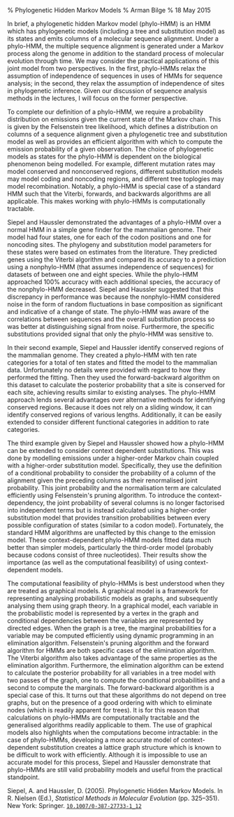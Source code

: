 % Phylogenetic Hidden Markov Models
% Arman Bilge
% 18 May 2015

In brief, a phylogenetic hidden Markov model (phylo-HMM) is an HMM which has phylogenetic models (including a tree and substitution model) as its states and emits columns of a molecular sequence alignment.
Under a phylo-HMM, the multiple sequence alignment is generated under a Markov process along the genome in addition to the standard process of molecular evolution through time.
We may consider the practical applications of this joint model from two perspectives.
In the first, phylo-HMMs relax the assumption of independence of sequences in uses of HMMs for sequence analysis;
in the second, they relax the assumption of independence of sites in phylogenetic inference.
Given our discussion of sequence analysis methods in the lectures, I will focus on the former perspective.

To complete our definition of a phylo-HMM, we require a probability distribution on emissions given the current state of the Markov chain.
This is given by the Felsenstein tree likelihood, which defines a distribution on columns of a sequence alignment given a phylogenetic tree and substitution model as well as provides an efficient algorithm with which to compute the emission probability of a given observation.
The choice of phylogenetic models as states for the phylo-HMM is dependent on the biological phenomenon being modelled.
For example, different mutation rates may model conserved and nonconserved regions,
different substitution models may model coding and noncoding regions,
and different tree toplogies may model recombination.
Notably, a phylo-HMM is special case of a standard HMM such that the Viterbi, forwards, and backwards algorithms are all applicable.
This makes working with phylo-HMMs is computationally tractable.

Siepel and Haussler demonstrated the advantages of a phylo-HMM over a normal HMM in a simple gene finder for the mammalian genome.
Their model had four states, one for each of the codon positions and one for noncoding sites.
The phylogeny and substitution model parameters for these states were based on estimates from the literature.
They predicted genes using the Viterbi algorithm and compared its accuracy to a prediction using a nonphylo-HMM (that assumes independence of sequences) for datasets of between one and eight species.
While the phylo-HMM approached 100% accuracy with each additional species, the accuracy of the nonphylo-HMM decreased.
Siepel and Haussler suggested that this discrepancy in performance was because the nonphylo-HMM considered noise in the form of random fluctuations in base composition as significant and indicative of a change of state.
The phylo-HMM was aware of the correlations between sequences and the overall substitution process so was better at distinguishing signal from noise.
Furthermore, the specific substitutions provided signal that only the phylo-HMM was sensitive to.

In their second example, Siepel and Haussler identify conserved regions of the mammalian genome.
They created a phylo-HMM with ten rate categories for a total of ten states and fitted the model to the mammalian data.
Unfortunately no details were provided with regard to how they performed the fitting.
Then they used the forward-backward algorithm on this dataset to calculate the posterior probability that a site is conserved for each site, achieving results similar to existing analyses.
The phylo-HMM approach lends several advantages over alternative methods for identifying conserved regions.
Because it does not rely on a sliding window, it can identify conserved regions of various lengths.
Additionally, it can be easily extended to consider different functional categories in addition to rate categories.

The third example given by Siepel and Haussler showed how a phylo-HMM can be extended to consider context dependent substitutions.
This was done by modelling emissions under a higher-order Markov chain coupled with a higher-order substitution model.
Specifically, they use the definition of a conditional probability to consider the probability of a column of the alignment given the preceding columns as their renormalised joint probability.
This joint probability and the normalisation term are calculated efficiently using Felsenstein's pruning algorithm.
To introduce the context-dependency, the joint probability of several columns is no longer factorised into independent terms but is instead calculated using a higher-order substitution model that provides transition probabilities between every possible configuration of states (similar to a codon model).
Fortunately, the standard HMM algorithms are unaffected by this change to the emission model.
These context-dependent phylo-HMM models fitted data much better than simpler models, particularly the third-order model (probably because codons consist of three nucleotides).
Their results show the importance (as well as the computational feasibility) of using context-dependent models.

The computational feasibility of phylo-HMMs is best understood when they are treated as graphical models.
A graphical model is a framework for representing analysing probabilistic models as graphs, and subsequently analysing them using graph theory.
In a graphical model, each variable in the probabilistic model is represented by a vertex in the graph and conditional dependencies between the variables are represented by directed edges.
When the graph is a tree, the marginal probabilities for a variable may be computed efficiently using dynamic programming in an elimination algorithm.
Felsenstein's pruning algorithm and the forward algorithm for HMMs are both specific cases of the elimination algorithm.
The Viterbi algorithm also takes advantage of the same properties as the elimination algorithm.
Furthermore, the elimination algorithm can be extend to calculate the posterior probability for all variables in a tree model with two passes of the graph, one to compute the conditional probabilities and a second to compute the marginals.
The forward-backward algorithm is a special case of this.
It turns out that these algorithms do not depend on tree graphs, but on the presence of a good ordering with which to eliminate nodes (which is readily apparent for trees).
It is for this reason that calculations on phylo-HMMs are computationally tractable and the generalised algorithms readily applicable to them.
The use of graphical models also highlights when the computations become intractable: in the case of phylo-HMMs, developing a more accurate model of context-dependent substitution creates a lattice graph structure which is known to be difficult to work with efficiently.
Although it is impossible to use an accurate model for this process, Siepel and Haussler demonstrate that phylo-HMMs are still valid probability models and useful from the practical standpoint.

Siepel, A. and Haussler, D. (2005).
Phylogenetic Hidden Markov Models.
In R. Nielsen (Ed.), _Statistical Methods in Molecular Evolution_ (pp. 325–351).
New York: Springer.
[`10.1007/0-387-27733-1_12`](http://doi.org/10.1007/0-387-27733-1_12)
